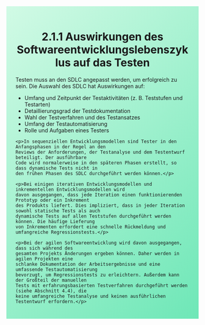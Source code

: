 <div class="rounded-lg border shadow-sm" style="background: linear-gradient(135deg,#D1FAE5 0%,#6EE7B7 100%); padding: 24px; border-color: #34D399">
  <header style="margin-bottom:12px">
    <h1 class="text-2xl font-bold text-gray-900" style="overflow-wrap: break-word; word-wrap: break-word; hyphens: auto;">
      2.1.1 Auswirkungen des Softwareentwicklungslebenszyklus auf das Testen
    </h1>
  </header>
  <article class="prose max-w-none">
    <p>Testen muss an den SDLC angepasst werden, um erfolgreich zu sein. Die Auswahl des SDLC
    hat Auswirkungen auf:</p>
    <ul>
      <li>Umfang und Zeitpunkt der Testaktivitäten (z. B. Teststufen und Testarten)</li>
      <li>Detaillierungsgrad der Testdokumentation</li>
      <li>Wahl der Testverfahren und des Testansatzes</li>
      <li>Umfang der Testautomatisierung</li>
      <li>Rolle und Aufgaben eines Testers</li>
    </ul>

    <p>In sequenziellen Entwicklungsmodellen sind Tester in den Anfangsphasen in der Regel an den
    Reviews der Anforderungen, der Testanalyse und dem Testentwurf beteiligt. Der ausführbare
    Code wird normalerweise in den späteren Phasen erstellt, so dass dynamische Tests nicht in
    den frühen Phasen des SDLC durchgeführt werden können.</p>

    <p>Bei einigen iterativen Entwicklungsmodellen und inkrementellen Entwicklungsmodellen wird
    davon ausgegangen, dass jede Iteration einen funktionierenden Prototyp oder ein Inkrement
    des Produkts liefert. Dies impliziert, dass in jeder Iteration sowohl statische Tests als auch
    dynamische Tests auf allen Teststufen durchgeführt werden können. Die häufige Lieferung
    von Inkrementen erfordert eine schnelle Rückmeldung und umfangreiche Regressionstests.</p>

    <p>Bei der agilen Softwareentwicklung wird davon ausgegangen, dass sich während des
    gesamten Projekts Änderungen ergeben können. Daher werden in agilen Projekten eine
    schlanke Dokumentation der Arbeitsergebnisse und eine umfassende Testautomatisierung
    bevorzugt, um Regressionstests zu erleichtern. Außerdem kann der Großteil der manuellen
    Tests mit erfahrungsbasierten Testverfahren durchgeführt werden (siehe Abschnitt 4.4), die
    keine umfangreiche Testanalyse und keinen ausführlichen Testentwurf erfordern.</p>
  </article>
</div>
